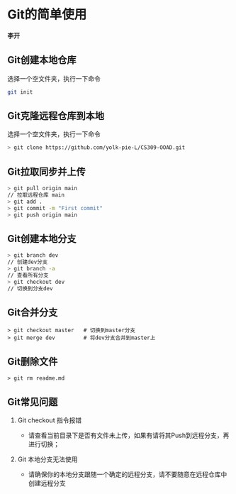 # Git的简单使用

**李开**



## Git创建本地仓库

选择一个空文件夹，执行一下命令

```bash
git init
```

## Git克隆远程仓库到本地

选择一个空文件夹，执行一下命令

```bash
> git clone https://github.com/yolk-pie-L/CS309-OOAD.git
```

## Git拉取同步并上传

```bash
> git pull origin main
// 拉取远程仓库 main
> git add .
> git commit -m "First commit"
> git push origin main
```

## Git创建本地分支

```bash
> git branch dev
// 创建dev分支
> git branch -a
// 查看所有分支
> git checkout dev
// 切换到分支dev	
```

## Git合并分支

```
> git checkout master   # 切换到master分支
> git merge dev         # 将dev分支合并到master上
```

## Git删除文件

```
> git rm readme.md
```


## Git常见问题

1. Git checkout 指令报错

   + 请查看当前目录下是否有文件未上传，如果有请将其Push到远程分支，再进行切换；

2. Git 本地分支无法使用

   + 请确保你的本地分支跟随一个确定的远程分支，请不要随意在远程仓库中创建远程分支
